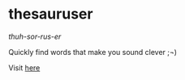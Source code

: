 thesauruser
===========

*thuh-sor-rus-er*

Quickly find words that make you sound clever ;¬)

Visit [here](calcroft.co/thesauruser)
